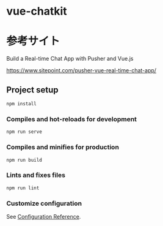 # vue-chatkit

# 参考サイト
Build a Real-time Chat App with Pusher and Vue.js

https://www.sitepoint.com/pusher-vue-real-time-chat-app/


## Project setup
```
npm install
```

### Compiles and hot-reloads for development
```
npm run serve
```

### Compiles and minifies for production
```
npm run build
```

### Lints and fixes files
```
npm run lint
```

### Customize configuration
See [Configuration Reference](https://cli.vuejs.org/config/).
